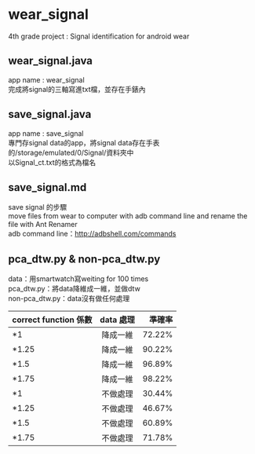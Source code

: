 # wear_signal
4th grade project : Signal identification for android wear

## wear_signal.java
app name : wear_signal <br>
完成將signal的三軸寫進txt檔，並存在手錶內<br>

## save_signal.java
app name : save_signal <br>
專門存signal data的app，將signal data存在手表的/storage/emulated/0/Signal/資料夾中 <br>
以Signal_ct.txt的格式為檔名 <br>

## save_signal.md
save signal 的步驟 <br>
move files from wear to computer with adb command line and rename the file with Ant Renamer <br>
adb command line：http://adbshell.com/commands

## pca_dtw.py & non-pca_dtw.py
data：用smartwatch寫weiting for 100 times <br>
pca_dtw.py：將data降維成一維，並做dtw <br>
non-pca_dtw.py：data沒有做任何處理 <br>

| correct function 係數  | data 處理  | 準確率 |
| :------------ |:---------------:| -----:|
| *1                    | 降成一維  | 72.22% |
| *1.25                 | 降成一維  | 90.22% |
| *1.5                  | 降成一維  | 96.89% |
| *1.75                 | 降成一維  | 98.22% |
| *1                    | 不做處理  | 30.44% |
| *1.25                 | 不做處理  | 46.67% |
| *1.5                  | 不做處理  | 60.89% |
| *1.75                 | 不做處理  | 71.78% |
